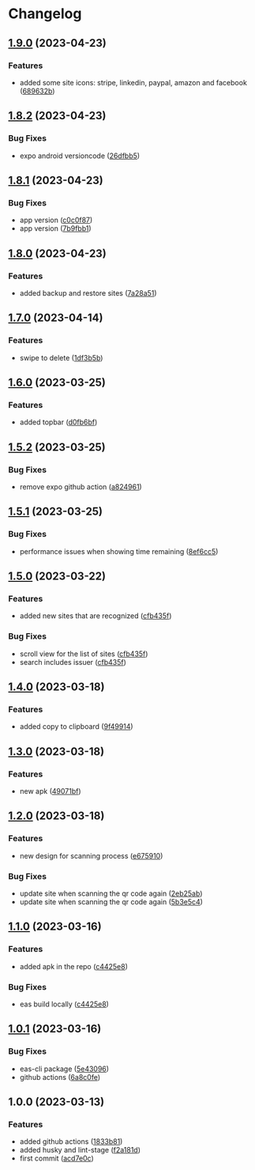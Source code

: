# Changelog

## [1.9.0](https://github.com/displaynone/shield-authenticator/compare/v1.8.2...v1.9.0) (2023-04-23)


### Features

* added some site icons: stripe, linkedin, paypal, amazon and facebook ([689632b](https://github.com/displaynone/shield-authenticator/commit/689632b5076e5dcefe8605ba8a38adc7cf1af798))

## [1.8.2](https://github.com/displaynone/shield-authenticator/compare/v1.8.1...v1.8.2) (2023-04-23)


### Bug Fixes

* expo android versioncode ([26dfbb5](https://github.com/displaynone/shield-authenticator/commit/26dfbb549e67207b01b7b5c1821ac09c4c7e575d))

## [1.8.1](https://github.com/displaynone/shield-authenticator/compare/v1.8.0...v1.8.1) (2023-04-23)


### Bug Fixes

* app version ([c0c0f87](https://github.com/displaynone/shield-authenticator/commit/c0c0f8798d314d62094d0cdec01b0d363de26f9e))
* app version ([7b9fbb1](https://github.com/displaynone/shield-authenticator/commit/7b9fbb157a25cbd2f2f0df684a0e7d5cfbbd3d48))

## [1.8.0](https://github.com/displaynone/shield-authenticator/compare/v1.7.0...v1.8.0) (2023-04-23)


### Features

* added backup and restore sites ([7a28a51](https://github.com/displaynone/shield-authenticator/commit/7a28a5171354e822ab0a49015840e31991629108))

## [1.7.0](https://github.com/displaynone/shield-authenticator/compare/v1.6.0...v1.7.0) (2023-04-14)


### Features

* swipe to delete ([1df3b5b](https://github.com/displaynone/shield-authenticator/commit/1df3b5b78f0cda84a4bd67c17dd7dffd50199e83))

## [1.6.0](https://github.com/displaynone/shield-authenticator/compare/v1.5.2...v1.6.0) (2023-03-25)


### Features

* added topbar ([d0fb6bf](https://github.com/displaynone/shield-authenticator/commit/d0fb6bf28f35bba27207e69c4e3ed58c20bff6e9))

## [1.5.2](https://github.com/displaynone/shield-authenticator/compare/v1.5.1...v1.5.2) (2023-03-25)


### Bug Fixes

* remove expo github action ([a824961](https://github.com/displaynone/shield-authenticator/commit/a82496137e4ab0dbd3e9092c75792df7a620f3e2))

## [1.5.1](https://github.com/displaynone/shield-authenticator/compare/v1.5.0...v1.5.1) (2023-03-25)


### Bug Fixes

* performance issues when showing time remaining ([8ef6cc5](https://github.com/displaynone/shield-authenticator/commit/8ef6cc5f44090e69e4e9a079433c0b255376d8b0))

## [1.5.0](https://github.com/displaynone/shield-authenticator/compare/v1.4.0...v1.5.0) (2023-03-22)


### Features

* added new sites that are recognized ([cfb435f](https://github.com/displaynone/shield-authenticator/commit/cfb435fe0ddd1bb0bedbebd085e02a812b2e42cf))


### Bug Fixes

* scroll view for the list of sites ([cfb435f](https://github.com/displaynone/shield-authenticator/commit/cfb435fe0ddd1bb0bedbebd085e02a812b2e42cf))
* search includes issuer ([cfb435f](https://github.com/displaynone/shield-authenticator/commit/cfb435fe0ddd1bb0bedbebd085e02a812b2e42cf))

## [1.4.0](https://github.com/displaynone/shield-authenticator/compare/v1.3.0...v1.4.0) (2023-03-18)


### Features

* added copy to clipboard ([9f49914](https://github.com/displaynone/shield-authenticator/commit/9f49914e240bc191a4bdd0bba78503d1cedf4bee))

## [1.3.0](https://github.com/displaynone/shield-authenticator/compare/v1.2.0...v1.3.0) (2023-03-18)


### Features

* new apk ([49071bf](https://github.com/displaynone/shield-authenticator/commit/49071bf8f28a7347986d2eb1ba00b1399d81bb2d))

## [1.2.0](https://github.com/displaynone/shield-authenticator/compare/v1.1.0...v1.2.0) (2023-03-18)


### Features

* new design for scanning process ([e675910](https://github.com/displaynone/shield-authenticator/commit/e67591055cb303126a0ad4fd8b0f1660e81128ec))


### Bug Fixes

* update site when scanning the qr code again ([2eb25ab](https://github.com/displaynone/shield-authenticator/commit/2eb25ab1bcbebd05ca58d42c5aceede5678f65b9))
* update site when scanning the qr code again ([5b3e5c4](https://github.com/displaynone/shield-authenticator/commit/5b3e5c44f0ac85707bc75eb9783492e47c49b454))

## [1.1.0](https://github.com/displaynone/shield-authenticator/compare/v1.0.1...v1.1.0) (2023-03-16)


### Features

* added apk in the repo ([c4425e8](https://github.com/displaynone/shield-authenticator/commit/c4425e8d5dd27d8ca2bbd1086b160a21fecaf0c6))


### Bug Fixes

* eas build locally ([c4425e8](https://github.com/displaynone/shield-authenticator/commit/c4425e8d5dd27d8ca2bbd1086b160a21fecaf0c6))

## [1.0.1](https://github.com/displaynone/shield-authenticator/compare/v1.0.0...v1.0.1) (2023-03-16)


### Bug Fixes

* eas-cli package ([5e43096](https://github.com/displaynone/shield-authenticator/commit/5e430961aae0aff64a1965814bb48eaa889e8529))
* github actions ([6a8c0fe](https://github.com/displaynone/shield-authenticator/commit/6a8c0fe128bb7329b33f15124c80423e5125791c))

## 1.0.0 (2023-03-13)


### Features

* added github actions ([1833b81](https://github.com/displaynone/shield-authenticator/commit/1833b81aa59a54fd2ca5f9b198f52e1de8493480))
* added husky and lint-stage ([f2a181d](https://github.com/displaynone/shield-authenticator/commit/f2a181ddfa4c99ef9a23eedc1315b05c6407bf30))
* first commit ([acd7e0c](https://github.com/displaynone/shield-authenticator/commit/acd7e0c79ec99569e933baea98122c00e546ba2c))
